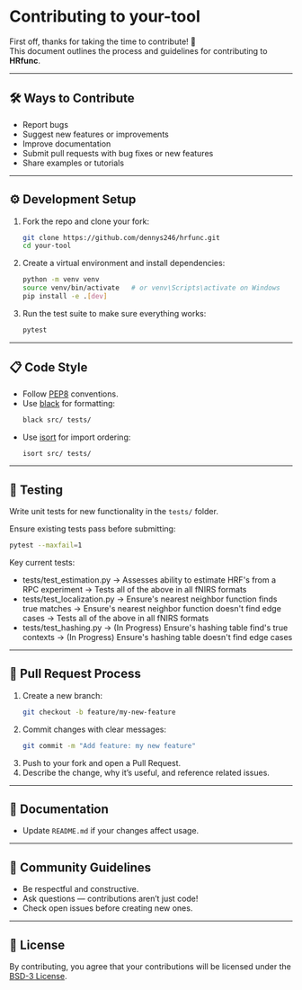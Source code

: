 # Contributing to your-tool

First off, thanks for taking the time to contribute! 🎉  
This document outlines the process and guidelines for contributing to **HRfunc**.

---

## 🛠 Ways to Contribute
- Report bugs
- Suggest new features or improvements
- Improve documentation
- Submit pull requests with bug fixes or new features
- Share examples or tutorials

---

## ⚙️ Development Setup
1. Fork the repo and clone your fork:
   ```bash
   git clone https://github.com/dennys246/hrfunc.git
   cd your-tool
   ```

2. Create a virtual environment and install dependencies:
   ```bash
   python -m venv venv
   source venv/bin/activate   # or venv\Scripts\activate on Windows
   pip install -e .[dev]
   ```

3. Run the test suite to make sure everything works:
   ```bash
   pytest
   ```

---

## 📋 Code Style
- Follow [PEP8](https://peps.python.org/pep-0008/) conventions.
- Use [black](https://black.readthedocs.io/) for formatting:
  ```bash
  black src/ tests/
  ```
- Use [isort](https://pycqa.github.io/isort/) for import ordering:
  ```bash
  isort src/ tests/
  ```

---

## 🧪 Testing
Write unit tests for new functionality in the `tests/` folder.

Ensure existing tests pass before submitting:
  ```bash
  pytest --maxfail=1
  ```

Key current tests:
- tests/test_estimation.py 
    -> Assesses ability to estimate HRF's from a RPC experiment
    -> Tests all of the above in all fNIRS formats
- tests/test_localization.py
    -> Ensure's nearest neighbor function finds true matches
    -> Ensure's nearest neighbor function doesn't find edge cases
    -> Tests all of the above in all fNIRS formats
- tests/test_hashing.py
    -> (In Progress) Ensure's hashing table find's true contexts
    -> (In Progress) Ensure's hashing table doesn't find edge cases
---

## 🔀 Pull Request Process
1. Create a new branch:
   ```bash
   git checkout -b feature/my-new-feature
   ```
2. Commit changes with clear messages:
   ```bash
   git commit -m "Add feature: my new feature"
   ```
3. Push to your fork and open a Pull Request.
4. Describe the change, why it’s useful, and reference related issues.

---

## 📖 Documentation
- Update `README.md` if your changes affect usage.

---

## 🤝 Community Guidelines
- Be respectful and constructive.
- Ask questions — contributions aren’t just code!
- Check open issues before creating new ones.

---

## 📜 License
By contributing, you agree that your contributions will be licensed under the [BSD-3 License](LICENSE).
